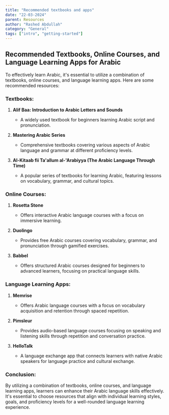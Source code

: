 ```yaml
---
title: "Recommended textbooks and apps"
date: "22-03-2024"
parent: Resources
author: "Rashed Abdullah"
category: "General"
tags: ["intro", "getting-started"]
---
```


## Recommended Textbooks, Online Courses, and Language Learning Apps for Arabic

To effectively learn Arabic, it's essential to utilize a combination of textbooks, online courses, and language learning apps. Here are some recommended resources:

### Textbooks:

1. **Alif Baa: Introduction to Arabic Letters and Sounds**

   - A widely used textbook for beginners learning Arabic script and pronunciation.

2. **Mastering Arabic Series**

   - Comprehensive textbooks covering various aspects of Arabic language and grammar at different proficiency levels.

3. **Al-Kitaab fii Ta'allum al-'Arabiyya (The Arabic Language Through Time)**
   - A popular series of textbooks for learning Arabic, featuring lessons on vocabulary, grammar, and cultural topics.

### Online Courses:

1. **Rosetta Stone**

   - Offers interactive Arabic language courses with a focus on immersive learning.

2. **Duolingo**

   - Provides free Arabic courses covering vocabulary, grammar, and pronunciation through gamified exercises.

3. **Babbel**
   - Offers structured Arabic courses designed for beginners to advanced learners, focusing on practical language skills.

### Language Learning Apps:

1. **Memrise**

   - Offers Arabic language courses with a focus on vocabulary acquisition and retention through spaced repetition.

2. **Pimsleur**

   - Provides audio-based language courses focusing on speaking and listening skills through repetition and conversation practice.

3. **HelloTalk**
   - A language exchange app that connects learners with native Arabic speakers for language practice and cultural exchange.

### Conclusion:

By utilizing a combination of textbooks, online courses, and language learning apps, learners can enhance their Arabic language skills effectively. It's essential to choose resources that align with individual learning styles, goals, and proficiency levels for a well-rounded language learning experience.
